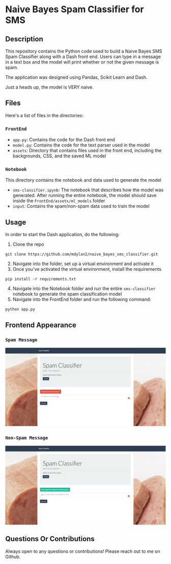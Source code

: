 # Naive Bayes Spam Classifier for SMS
## Description
This repository contains the Python code used to build a Naive Bayes SMS Spam Classifier along with a Dash front end. 
Users can type in a message in a text box and the model will print whether or not the given message is spam.

The application was designed using Pandas, Scikit Learn and Dash.

Just a heads up, the model is VERY naive.

## Files
Here's a list of files in the directories:
### `FrontEnd`
- `app.py`: Contains the code for the Dash front end
- `model.py`: Contains the code for the text parser used in the model
- `assets`: Directory that contains files used in the front end, including the backgrounds, CSS, and the saved ML model

### `Notebook`
This directory contains the notebook and data used to generate the model
- `sms-classifier.ipynb`: The notebook that describes how the model was generated. After running the entire notebook, the model should save inside the
`FrontEnd/assets/ml_models` folder
- `input`: Contains the spam/non-spam data used to train the model

## Usage
In order to start the Dash application, do the following:
1) Clone the repo
```
git clone https://github.com/mdylan2/naive_bayes_sms_classifier.git
```
2) Navigate into the folder, set up a virtual environment and activate it
3) Once you've activated the virtual environment, install the requirements
```
pip install -r requirements.txt
```
4) Navigate into the Notebook folder and run the entire `sms-classifier` notebook to generate the spam classification model 
5) Navigate into the FrontEnd folder and run the following command:
```
python app.py
```

## Frontend Appearance
### `Spam Message`
![Spam](images/2.PNG)

### `Non-Spam Message`
![Non-Spam](images/3.PNG)


## Questions Or Contributions
Always open to any questions or contributions! Please reach out to me on Github.
